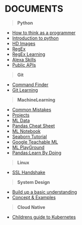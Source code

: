 # DOCUMENTS
> __Python__
  * [How to think as a programmer](https://www.freecodecamp.org/news/how-to-think-like-a-programmer-lessons-in-problem-solving-d1d8bf1de7d2/)
  * [Introduction to python](https://github.com/nikhilvkn/python-wiki/wiki/Python-Introduction)
  * [HD Images](https://unsplash.com/)
  * [RegEx](https://regex101.com/)
  * [RegEx Learning](https://regexone.com/)
  * [Alexa Skills](https://realpython.com/alexa-python-skill/)
  * [Public APIs](https://public-apis.xyz/)
  
>__Git__
  * [Command Finder](https://gitexplorer.com/)
  * [Git Learning](https://learngitbranching.js.org/)
  
>__MachineLearning__
  * [Common Mistakes](https://elitedatascience.com/beginner-mistakes)
  * [Projects](https://elitedatascience.com/machine-learning-projects-for-beginners)
  * [ML Data](https://www.kaggle.com/)
  * [Pandas Cheat Sheet](https://elitedatascience.com/python-cheat-sheet)
  * [ML Notebook](https://github.com/madewithml/lessons/tree/4ad626098aca25db5628fe67895e738d5a5c2c2a)
  * [Seaborn Tutorial](https://elitedatascience.com/python-seaborn-tutorial)
  * [Google Teachable ML](https://teachablemachine.withgoogle.com/)
  * [ML PlayGround](https://ml-playground.com/#)
  * [Pandas:Learn By Doing](https://pandas.pydata.org/pandas-docs/stable/getting_started/10min.html)
  
 >__Linux__
  * [SSL Handshake](https://www.thesslstore.com/blog/explaining-ssl-handshake/)
  
 >__System Design__
  * [Build up a basic understanding](https://www.freecodecamp.org/news/systems-design-for-interviews/)
  * [Concept & Examples](https://github.com/donnemartin/system-design-primer)

 >__Cloud Native__
  * [Childrens guide to Kubernetes](https://www.cncf.io/the-childrens-illustrated-guide-to-kubernetes/)
  
